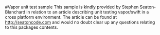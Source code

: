 #Vapor unit test sample
This sample is kindly provided by Stephen Seaton-Blanchard in relation to an article describing unit testing vapor/swift in a cross platform environment.
The article can be found at http://seatoncode.com and would no doubt clear up any questions relating to this packages contents.

